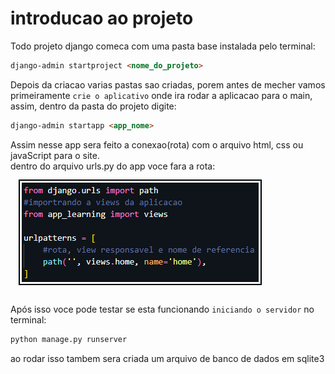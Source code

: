 # introducao ao projeto

Todo projeto django comeca com uma pasta base instalada pelo terminal:
```md
django-admin startproject <nome_do_projeto>
```

Depois da criacao varias pastas sao criadas, porem antes de mecher vamos primeiramente `crie o aplicativo` onde ira rodar a aplicacao para o main, assim, dentro da pasta do projeto digite:
```md
django-admin startapp <app_nome>
```
Assim nesse app sera feito a conexao(rota) com o arquivo html, css ou javaScript para o site. <br>
dentro do arquivo urls.py do app voce fara a rota:
<img src='vews.png' style='border:solid black 2px; padding:3px;margin:13px;'>


Após isso voce pode testar se esta funcionando `iniciando o servidor` no terminal:
```md
python manage.py runserver
```
ao rodar isso tambem sera criada um arquivo de banco de dados em sqlite3
